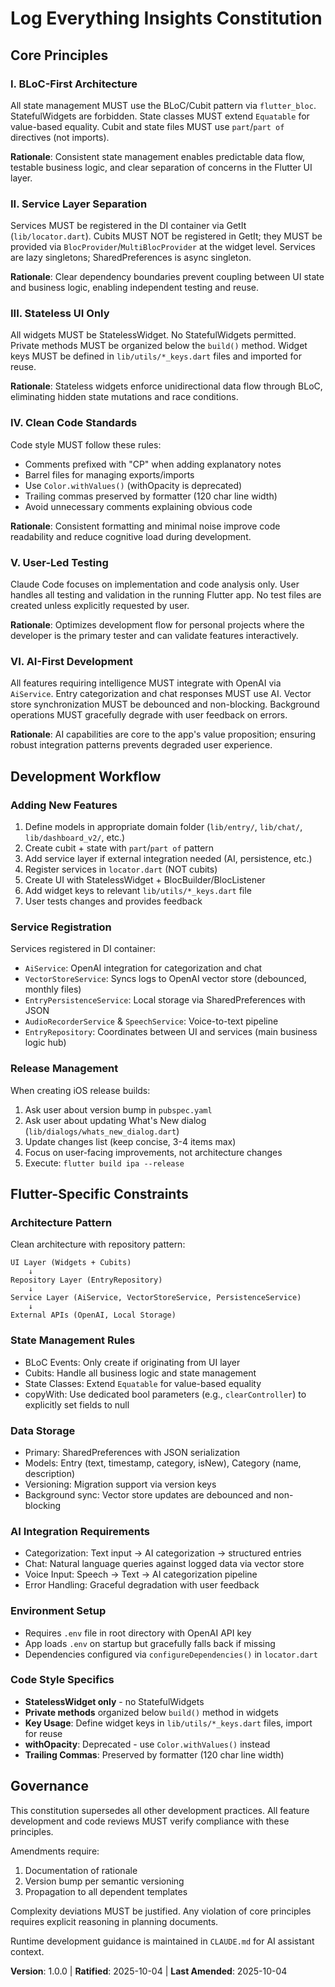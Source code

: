 <!--
Sync Impact Report:
Version: 0.0.0 → 1.0.0 (MAJOR - Initial ratification)

Modified Principles:
- [PRINCIPLE_1] → I. BLoC-First Architecture
- [PRINCIPLE_2] → II. Service Layer Separation
- [PRINCIPLE_3] → III. Stateless UI Only
- [PRINCIPLE_4] → IV. Clean Code Standards
- [PRINCIPLE_5] → V. User-Led Testing
- Added: VI. AI-First Development

Added Sections:
- Development Workflow
- Flutter-Specific Constraints

Removed Sections:
- [SECTION_2_NAME] (replaced with Flutter-Specific Constraints)
- [SECTION_3_NAME] (replaced with Development Workflow)

Templates Requiring Updates:
- ✅ plan-template.md (pending - add Flutter/BLoC constitutional checks)
- ✅ spec-template.md (pending - remove test requirements, focus on user scenarios)
- ✅ tasks-template.md (pending - Flutter workflow: models → services → cubits → UI)

Follow-up TODOs:
- Update templates to align with Flutter/BLoC principles
- Add Dashboard V2 migration status to runtime guidance if needed
-->

# Log Everything Insights Constitution

## Core Principles

### I. BLoC-First Architecture
All state management MUST use the BLoC/Cubit pattern via `flutter_bloc`. StatefulWidgets are forbidden. State classes MUST extend `Equatable` for value-based equality. Cubit and state files MUST use `part`/`part of` directives (not imports).

**Rationale**: Consistent state management enables predictable data flow, testable business logic, and clear separation of concerns in the Flutter UI layer.

### II. Service Layer Separation
Services MUST be registered in the DI container via GetIt (`lib/locator.dart`). Cubits MUST NOT be registered in GetIt; they MUST be provided via `BlocProvider`/`MultiBlocProvider` at the widget level. Services are lazy singletons; SharedPreferences is async singleton.

**Rationale**: Clear dependency boundaries prevent coupling between UI state and business logic, enabling independent testing and reuse.

### III. Stateless UI Only
All widgets MUST be StatelessWidget. No StatefulWidgets permitted. Private methods MUST be organized below the `build()` method. Widget keys MUST be defined in `lib/utils/*_keys.dart` files and imported for reuse.

**Rationale**: Stateless widgets enforce unidirectional data flow through BLoC, eliminating hidden state mutations and race conditions.

### IV. Clean Code Standards
Code style MUST follow these rules:
- Comments prefixed with "CP" when adding explanatory notes
- Barrel files for managing exports/imports
- Use `Color.withValues()` (withOpacity is deprecated)
- Trailing commas preserved by formatter (120 char line width)
- Avoid unnecessary comments explaining obvious code

**Rationale**: Consistent formatting and minimal noise improve code readability and reduce cognitive load during development.

### V. User-Led Testing
Claude Code focuses on implementation and code analysis only. User handles all testing and validation in the running Flutter app. No test files are created unless explicitly requested by user.

**Rationale**: Optimizes development flow for personal projects where the developer is the primary tester and can validate features interactively.

### VI. AI-First Development
All features requiring intelligence MUST integrate with OpenAI via `AiService`. Entry categorization and chat responses MUST use AI. Vector store synchronization MUST be debounced and non-blocking. Background operations MUST gracefully degrade with user feedback on errors.

**Rationale**: AI capabilities are core to the app's value proposition; ensuring robust integration patterns prevents degraded user experience.

## Development Workflow

### Adding New Features
1. Define models in appropriate domain folder (`lib/entry/`, `lib/chat/`, `lib/dashboard_v2/`, etc.)
2. Create cubit + state with `part`/`part of` pattern
3. Add service layer if external integration needed (AI, persistence, etc.)
4. Register services in `locator.dart` (NOT cubits)
5. Create UI with StatelessWidget + BlocBuilder/BlocListener
6. Add widget keys to relevant `lib/utils/*_keys.dart` file
7. User tests changes and provides feedback

### Service Registration
Services registered in DI container:
- `AiService`: OpenAI integration for categorization and chat
- `VectorStoreService`: Syncs logs to OpenAI vector store (debounced, monthly files)
- `EntryPersistenceService`: Local storage via SharedPreferences with JSON
- `AudioRecorderService` & `SpeechService`: Voice-to-text pipeline
- `EntryRepository`: Coordinates between UI and services (main business logic hub)

### Release Management
When creating iOS release builds:
1. Ask user about version bump in `pubspec.yaml`
2. Ask user about updating What's New dialog (`lib/dialogs/whats_new_dialog.dart`)
3. Update changes list (keep concise, 3-4 items max)
4. Focus on user-facing improvements, not architecture changes
5. Execute: `flutter build ipa --release`

## Flutter-Specific Constraints

### Architecture Pattern
Clean architecture with repository pattern:
```
UI Layer (Widgets + Cubits)
    ↓
Repository Layer (EntryRepository)
    ↓
Service Layer (AiService, VectorStoreService, PersistenceService)
    ↓
External APIs (OpenAI, Local Storage)
```

### State Management Rules
- BLoC Events: Only create if originating from UI layer
- Cubits: Handle all business logic and state management
- State Classes: Extend `Equatable` for value-based equality
- copyWith: Use dedicated bool parameters (e.g., `clearController`) to explicitly set fields to null

### Data Storage
- Primary: SharedPreferences with JSON serialization
- Models: Entry (text, timestamp, category, isNew), Category (name, description)
- Versioning: Migration support via version keys
- Background sync: Vector store updates are debounced and non-blocking

### AI Integration Requirements
- Categorization: Text input → AI categorization → structured entries
- Chat: Natural language queries against logged data via vector store
- Voice Input: Speech → Text → AI categorization pipeline
- Error Handling: Graceful degradation with user feedback

### Environment Setup
- Requires `.env` file in root directory with OpenAI API key
- App loads `.env` on startup but gracefully falls back if missing
- Dependencies configured via `configureDependencies()` in `locator.dart`

### Code Style Specifics
- **StatelessWidget only** - no StatefulWidgets
- **Private methods** organized below `build()` method in widgets
- **Key Usage**: Define widget keys in `lib/utils/*_keys.dart` files, import for reuse
- **withOpacity**: Deprecated - use `Color.withValues()` instead
- **Trailing Commas**: Preserved by formatter (120 char line width)

## Governance

This constitution supersedes all other development practices. All feature development and code reviews MUST verify compliance with these principles.

Amendments require:
1. Documentation of rationale
2. Version bump per semantic versioning
3. Propagation to all dependent templates

Complexity deviations MUST be justified. Any violation of core principles requires explicit reasoning in planning documents.

Runtime development guidance is maintained in `CLAUDE.md` for AI assistant context.

**Version**: 1.0.0 | **Ratified**: 2025-10-04 | **Last Amended**: 2025-10-04
